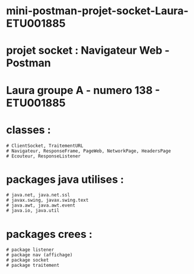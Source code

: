 # mini-postman-projet-socket-Laura-ETU001885
# projet socket : Navigateur Web - Postman 
# Laura groupe A - numero 138 - ETU001885
# classes :
    # ClientSocket, TraitementURL
    # Navigateur, ResponseFrame, PageWeb, NetworkPage, HeadersPage
    # Ecouteur, ResponseListener
# packages java utilises :
    # java.net, java.net.ssl
    # javax.swing, javax.swing.text
    # java.awt, java.awt.event
    # java.io, java.util
# packages crees :
    # package listener 
    # package nav (affichage)
    # package socket 
    # package traitement 
